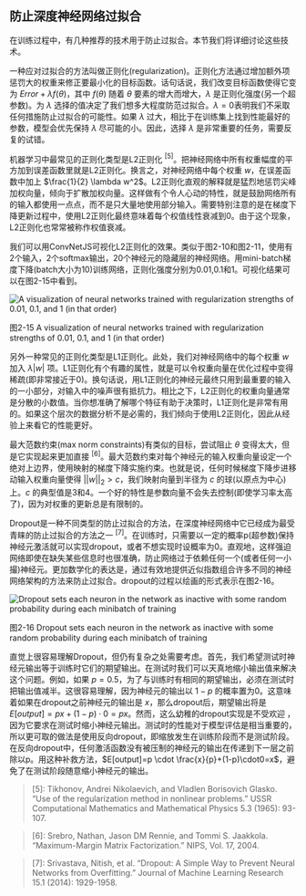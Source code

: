 ## 防止深度神经网络过拟合
在训练过程中，有几种推荐的技术用于防止过拟合。本节我们将详细讨论这些技术。

一种应对过拟合的方法叫做正则化(regularization)。正则化方法通过增加额外项惩罚大的权重来修正要最小化的目标函数。话句话说，我们改变目标函数使得它变为 $Error +
\lambda f(\theta)$，其中 $f(\theta)$ 随着 $\theta$ 要素的增大而增大，$\lambda$ 是正则化强度(另一个超参数)。为 $\lambda$ 选择的值决定了我们想多大程度防范过拟合。$\lambda=0$表明我们不采取任何措施防止过拟合的可能性。如果 $\lambda$ 过大，相比于在训练集上找到性能最好的参数，模型会优先保持 $\lambda$ 尽可能的小。因此，选择 $\lambda$ 是非常重要的任务，需要反复的试错。

机器学习中最常见的正则化类型是L2正则化 $^{[5]}$。把神经网络中所有权重幅度的平方加到误差函数里就是L2正则化。换言之，对神经网络中每个权重 $w$，在误差函数中加上 $\frac{1}{2} \lambda w^2$。L2正则化直观的解释就是猛烈地惩罚尖峰加权向量，倾向于扩散加权向量。这样做有个令人心动的特性，就是鼓励网络所有的输入都使用一点点，而不是只大量地使用部分输入。需要特别注意的是在梯度下降更新过程中，使用L2正则化最终意味着每个权值线性衰减到0。由于这个现象，L2正则化也常常被称作权值衰减。

我们可以用ConvNetJS可视化L2正则化的效果。类似于图2-10和图2-11，使用有2个输入，2个softmax输出，20个神经元的隐藏层的神经网络。用mini-batch梯度下降(batch大小为10)训练网络，正则化强度分别为0.01,0.1和1。可视化结果可以在图2-15中看到。

![A visualization of neural networks trained with regularization strengths of 0.01, 0.1, and 1 (in that order)](https://github.com/lucasbyAI/Fundamental_of_Deep_Learning_ZH/blob/master/images_folder/Fig2-15.png?raw=true)

图2-15 A visualization of neural networks trained with regularization strengths of
0.01, 0.1, and 1 (in that order)

另外一种常见的正则化类型是L1正则化。此处，我们对神经网络中的每个权重 $w$ 加入 $\lambda |w|$ 项。L1正则化有个有趣的属性，就是可以令权重向量在优化过程中变得稀疏(即非常接近于0)。换句话说，用L1正则化的神经元最终只用到最重要的输入的一小部分，对输入中的噪声很有抵抗力。相比之下，L2正则化的权重向量通常是分散的小数值。当你想准确了解哪个特征有助于决策时，L1正则化是非常有用的。如果这个层次的数据分析不是必需的，我们倾向于使用L2正则化，因此从经验上来看它的性能更好。

最大范数约束(max norm constraints)有类似的目标，尝试阻止 $\theta$ 变得太大，但是它实现起来更加直接 $^{[6]}$。最大范数约束对每个神经元的输入权重向量设定一个绝对上边界，使用映射的梯度下降实施约束。也就是说，任何时候梯度下降步进移动输入权重向量使得 ${||w||}_2 > c$，我们映射向量到半径为 $c$ 的球(以原点为中心)上。$c$ 的典型值是3和4。一个好的特性是参数向量不会失去控制(即使学习率太高了)，因为对权重的更新总是有限制的。

Dropout是一种不同类型的防止过拟合的方法，在深度神经网络中它已经成为最受青睐的防止过拟合的方法之一 $^{[7]}$。在训练时，只需要以一定的概率p(超参数)保持神经元激活就可以实现dropout，或者不想实现时设概率为0。直观地，这样强迫网络即使在缺失某些信息时也很准确，防止网络过于依赖任何一个(或者任何一小撮)神经元。更加数学化的表达是，通过有效地提供近似指数组合许多不同的神经网络架构的方法来防止过拟合。dropout的过程以绘画的形式表示在图2-16。

![Dropout sets each neuron in the network as inactive with some random probability during each minibatch of training](https://github.com/lucasbyAI/Fundamental_of_Deep_Learning_ZH/blob/master/images_folder/Fig2-16.png?raw=true)

图2-16 Dropout sets each neuron in the network as inactive with some random probability during each minibatch of training

直觉上很容易理解Dropout，但仍有复杂之处需要考虑。首先，我们希望测试时神经元输出等于训练时它们的期望输出。在测试时我们可以天真地缩小输出值来解决这个问题。例如，如果 $p=0.5$，为了与训练时有相同的期望输出，必须在测试时把输出值减半。这很容易理解，因为神经元的输出以 $1-p$ 的概率置为0。这意味着如果在dropout之前神经元的输出是 $x$，那么dropout后，期望输出将是 $E[output]=px+(1-p)\cdot0=px$。然而，这么幼稚的dropout实现是不受欢迎 ，因为它要求在测试时缩小神经元输出。测试时的性能对于模型评估是相当重要的，所以更可取的做法是使用反向dropout，即缩放发生在训练阶段而不是测试阶段。在反向dropout中，任何激活函数没有被压制的神经元的输出在传递到下一层之前除以p。用这种补救方法，$E[output]=p \cdot \frac{x}{p}+(1-p)\cdot0=x$，避免了在测试阶段随意缩小神经元的输出。

> [5]: Tikhonov, Andrei Nikolaevich, and Vladlen Borisovich Glasko. “Use of the regularization method in nonlinear problems.” USSR Computational Mathematics and Mathematical Physics 5.3 (1965): 93-107.

> [6]: Srebro, Nathan, Jason DM Rennie, and Tommi S. Jaakkola. “Maximum-Margin Matrix Factorization.” NIPS,
Vol. 17, 2004.

> [7]: Srivastava, Nitish, et al. “Dropout: A Simple Way to Prevent Neural Networks from Overfitting.” Journal of Machine Learning Research 15.1 (2014): 1929-1958.
